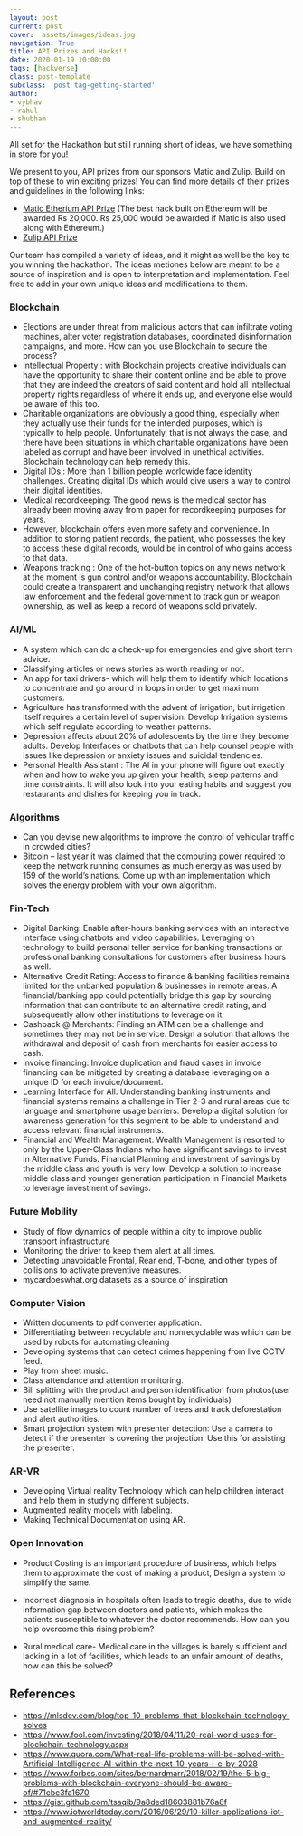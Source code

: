 ```yaml
---
layout: post
current: post
cover:  assets/images/ideas.jpg
navigation: True
title: API Prizes and Hacks!!
date: 2020-01-19 10:00:00
tags: [hackverse]
class: post-template
subclass: 'post tag-getting-started'
author: 
- vybhav
- rahul
- shubham
---
```


All set for the Hackathon but still running short of ideas, we have something in store for you! 

We present to you, API prizes from our sponsors Matic and Zulip. Build on top of these to win exciting prizes! You can find more details of their prizes and guidelines in the following links:

- [Matic Etherium API Prize](https://paper.dropbox.com/doc/Matic-Ethereum-Track-Prize-FToXnL0x0THdKv7C3PaT9) (The best hack built on Ethereum will be awarded Rs 20,000. Rs 25,000 would be awarded if Matic is also used along with Ethereum.)
- [Zulip API Prize](https://paper.dropbox.com/doc/Zulip-Bot-Prize-vZuqxEnsfhEReqKucdlfB)

Our team has compiled a variety of ideas, and it might as well be the key to you winning the hackathon. The ideas metiones below are meant to be a source of inspiration and is open to interpretation and implementation. Feel free to add in your own unique ideas and modifications to them.


### Blockchain

* Elections are under threat from malicious actors that can infiltrate voting machines, alter voter registration databases, coordinated disinformation campaigns, and more. How can you use Blockchain to secure the process?
* Intellectual Property : with Blockchain projects creative individuals can have the opportunity to share their content online and be able to prove that they are indeed the creators of said content and hold all intellectual property rights regardless of where it ends up, and everyone else would be aware of this too.
* Charitable organizations are obviously a good thing, especially when they actually use their funds for the intended purposes, which is typically to help people. Unfortunately, that is not always the case, and there have been situations in which charitable organizations have been labeled as corrupt and have been involved in unethical activities. Blockchain technology can help remedy this.
* Digital IDs : More than 1 billion people worldwide face identity challenges. Creating digital IDs which would give users a way to control their digital identities.
* Medical recordkeeping: The good news is the medical sector has already been moving away from paper for recordkeeping purposes for years.
* However, blockchain offers even more safety and convenience. In addition to storing patient records, the patient, who possesses the key to access these digital records, would be in control of who gains access to that data.
* Weapons tracking : One of the hot-button topics on any news network at the moment is gun control and/or weapons accountability. Blockchain could create a transparent and unchanging registry network that allows law enforcement and the federal government to track gun or weapon ownership, as well as keep a record of weapons sold privately.

### AI/ML

* A system which can do a check-up for emergencies and give short term advice.
* Classifying articles or news stories as worth reading or not.
* An app for taxi drivers- which will help them to identify which locations to concentrate and go around in loops in order to get maximum customers.
* Agriculture has transformed with the advent of irrigation, but irrigation itself requires a certain level of supervision. Develop Irrigation systems which self regulate according to weather patterns.
* Depression affects about 20% of adolescents by the time they become adults. Develop Interfaces or chatbots that can help counsel people with issues like depression or anxiety issues and suicidal tendencies.
* Personal Health Assistant : The AI in your phone will figure out exactly when and how to wake you up given your health, sleep patterns and time constraints. It will also look into your eating habits and suggest you restaurants and dishes for keeping you in track.

### Algorithms

* Can you devise new algorithms to improve the control of vehicular traffic in crowded cities?
* Bitcoin – last year it was claimed that the computing power required to keep the network running consumes as much energy as was used by 159 of the world’s nations. Come up with an implementation which solves the energy problem with your own algorithm.

### Fin-Tech

* Digital Banking:  Enable after-hours banking services with an interactive interface using chatbots and video capabilities. Leveraging on technology to build personal teller service for banking transactions or professional banking consultations for customers after business hours as well.
* Alternative Credit Rating: Access to finance & banking facilities remains limited for the unbanked population & businesses in remote areas. A financial/banking app could potentially bridge this gap by sourcing information that can contribute to an alternative credit rating, and subsequently allow other institutions to leverage on it.
* Cashback @ Merchants: Finding an ATM can be a challenge and sometimes they may not be in service. Design a solution that allows the withdrawal and deposit of cash from merchants for easier access to cash.
* Invoice financing: Invoice duplication and fraud cases in invoice financing can be mitigated by creating a database leveraging on a unique ID for each invoice/document.
* Learning Interface for All: Understanding banking instruments and financial systems remains a challenge in Tier 2-3 and rural areas due to language and smartphone usage barriers. Develop a digital solution for awareness generation for this segment to be able to understand and access relevant financial instruments.
* Financial and Wealth Management: Wealth Management is resorted to only by the Upper-Class Indians who have significant savings to invest in Alternative Funds. Financial Planning and investment of savings by the middle class and youth is very low. Develop a solution to increase middle class and younger generation participation in Financial Markets to leverage investment of savings.

### Future Mobility

* Study of flow dynamics of people within a city to improve public transport infrastructure
* Monitoring the driver to keep them alert at all times.
* Detecting unavoidable Frontal, Rear end, T-bone, and other types of collisions to activate preventive measures.
* mycardoeswhat.org datasets as a source of inspiration

### Computer Vision

* Written documents to pdf converter application.
* Differentiating between recyclable and nonrecyclable was which can be used by robots for automating cleaning
* Developing systems that can detect crimes happening from live CCTV feed.
* Play from sheet music.
* Class attendance and attention monitoring.
* Bill splitting with the product and person identification from photos(user need not manually mention items bought by individuals)
* Use satellite images to count number of trees and track deforestation and alert authorities.
* Smart projection system with presenter detection: Use a camera to detect if the presenter is covering the projection. Use this for assisting the presenter.

### AR-VR

* Developing Virtual reality Technology which can help children interact and help them in studying different subjects.
* Augmented reality models with labeling.
* Making Technical Documentation using AR.

### Open Innovation

* Product Costing is an important procedure of business, which helps them to approximate the cost of making a product, Design a system to simplify the same.

* Incorrect diagnosis in hospitals often leads to tragic deaths, due to wide information gap between doctors and patients, which makes the patients susceptible to whatever the doctor recommends. How can you help overcome this rising problem?

* Rural medical care- Medical care in the villages is barely sufficient and lacking in a lot of facilities, which leads to an unfair amount of deaths, how can this be solved?

## References

* https://mlsdev.com/blog/top-10-problems-that-blockchain-technology-solves
* https://www.fool.com/investing/2018/04/11/20-real-world-uses-for-blockchain-technology.aspx
* https://www.quora.com/What-real-life-problems-will-be-solved-with-Artificial-Intelligence-AI-within-the-next-10-years-i-e-by-2028
* https://www.forbes.com/sites/bernardmarr/2018/02/19/the-5-big-problems-with-blockchain-everyone-should-be-aware-of/#71cbc3fa1670
* https://gist.github.com/tsaqib/9a8ded18603881b76a8f
* https://www.iotworldtoday.com/2016/06/29/10-killer-applications-iot-and-augmented-reality/

<!-- Add API prizes -->